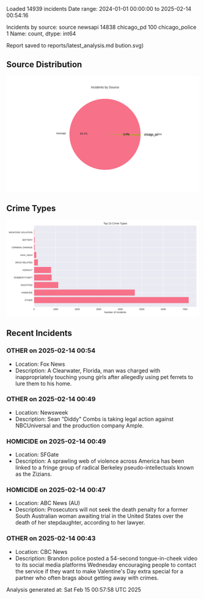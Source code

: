 
Loaded 14939 incidents
Date range: 2024-01-01 00:00:00 to 2025-02-14 00:54:16

Incidents by source:
source
newsapi           14838
chicago_pd          100
chicago_police        1
Name: count, dtype: int64

Report saved to reports/latest_analysis.md
bution.svg)

## Source Distribution
![Source Distribution](images/source_distribution.svg)

## Crime Types
![Crime Types](images/crime_types.svg)

## Recent Incidents

### OTHER on 2025-02-14 00:54
- Location: Fox News
- Description: A Clearwater, Florida, man was charged with inappropriately touching young girls after allegedly using pet ferrets to lure them to his home.


### OTHER on 2025-02-14 00:49
- Location: Newsweek
- Description: Sean "Diddy" Combs is taking legal action against NBCUniversal and the production company Ample.


### HOMICIDE on 2025-02-14 00:49
- Location: SFGate
- Description: A sprawling web of violence across America has been linked to a fringe group of radical Berkeley pseudo-intellectuals known as the Zizians.


### HOMICIDE on 2025-02-14 00:47
- Location: ABC News (AU)
- Description: Prosecutors will not seek the death penalty for a former South Australian woman awaiting trial in the United States over the death of her stepdaughter, according to her lawyer.


### OTHER on 2025-02-14 00:43
- Location: CBC News
- Description: Brandon police posted a 54-second tongue-in-cheek video to its social media platforms Wednesday encouraging people to contact the service if they want to make Valentine's Day extra special for a partner who often brags about getting away with crimes.

Analysis generated at: Sat Feb 15 00:57:58 UTC 2025

